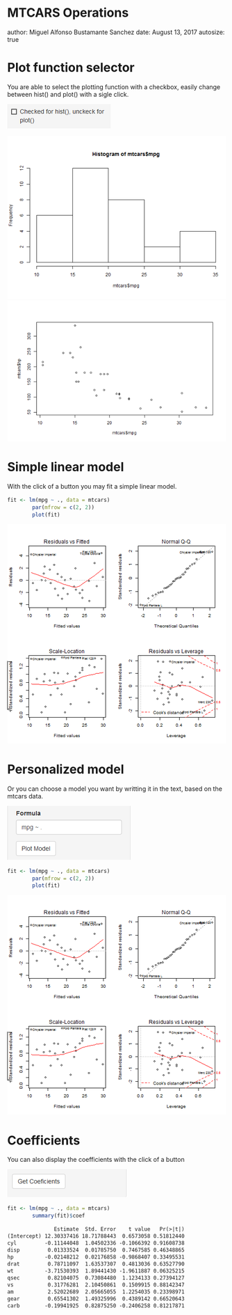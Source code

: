 MTCARS Operations
========================================================
author: Miguel Alfonso Bustamante Sanchez
date: August 13, 2017
autosize: true

Plot function selector
========================================================
You are able to select the plotting function with a checkbox, easily change between hist() and plot() with a sigle click.

![alt text](checkbox.png)

![alt text](hist.png)
![alt text](plot.png)


Simple linear model
========================================================
With the click of a button you may fit a simple linear model.


```r
fit <- lm(mpg ~ ., data = mtcars)
        par(mfrow = c(2, 2))
        plot(fit)
```

![plot of chunk unnamed-chunk-1](week4Idea-figure/unnamed-chunk-1-1.png)

Personalized model
========================================================
Or you can choose a model you want by writting it in the text, based on the mtcars data.

![alt text](formula_text.png)


```r
fit <- lm(mpg ~ ., data = mtcars)
        par(mfrow = c(2, 2))
        plot(fit)
```

![plot of chunk unnamed-chunk-2](week4Idea-figure/unnamed-chunk-2-1.png)

Coefficients
========================================================
You can also display the coefficients with the click of a button

![alt text](coef.png)


```r
fit <- lm(mpg ~ ., data = mtcars)
        summary(fit)$coef
```

```
               Estimate  Std. Error    t value   Pr(>|t|)
(Intercept) 12.30337416 18.71788443  0.6573058 0.51812440
cyl         -0.11144048  1.04502336 -0.1066392 0.91608738
disp         0.01333524  0.01785750  0.7467585 0.46348865
hp          -0.02148212  0.02176858 -0.9868407 0.33495531
drat         0.78711097  1.63537307  0.4813036 0.63527790
wt          -3.71530393  1.89441430 -1.9611887 0.06325215
qsec         0.82104075  0.73084480  1.1234133 0.27394127
vs           0.31776281  2.10450861  0.1509915 0.88142347
am           2.52022689  2.05665055  1.2254035 0.23398971
gear         0.65541302  1.49325996  0.4389142 0.66520643
carb        -0.19941925  0.82875250 -0.2406258 0.81217871
```
